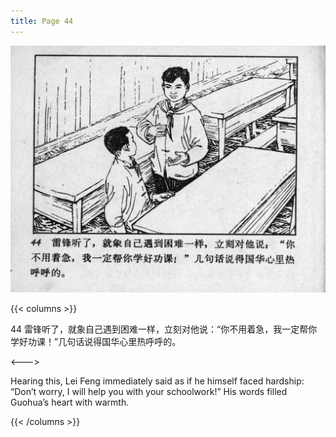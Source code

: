 ```yaml
---
title: Page 44
---
```


![leifeng page](./../../images/leifeng/seifert0522_lf_0052_0.jpg)

{{< columns >}}

44 雷锋听了，就象自己遇到困难一样，立刻对他说：“你不用着急，我一定帮你学好功课！”几句话说得国华心里热呼呼的。

<--->

Hearing this, Lei Feng immediately said as if he himself faced hardship: “Don’t worry, I will help you with your schoolwork!” His words filled Guohua’s heart with warmth.

{{< /columns >}}
